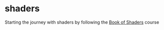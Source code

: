 # shaders

Starting the journey with shaders by following the [Book of Shaders](https://thebookofshaders.com/) course
